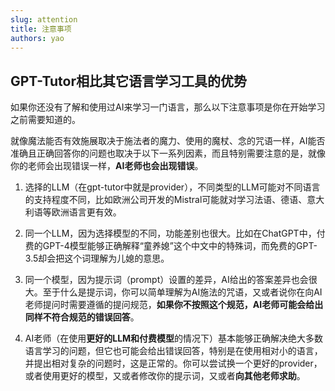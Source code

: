 ```yaml
---
slug: attention
title: 注意事项
authors: yao
---
```



## GPT-Tutor相比其它语言学习工具的优势

如果你还没有了解和使用过AI来学习一门语言，那么以下注意事项是你在开始学习之前需要知道的。

就像魔法能否有效施展取决于施法者的魔力、使用的魔杖、念的咒语一样，AI能否准确且正确回答你的问题也取决于以下一系列因素，而且特别需要注意的是，就像你的老师会出现错误一样，**AI老师也会出现错误**。

1. 选择的LLM（在gpt-tutor中就是provider），不同类型的LLM可能对不同语言的支持程度不同，比如欧洲公司开发的Mistral可能就对学习法语、德语、意大利语等欧洲语言更有效。

2. 同一个LLM，因为选择模型的不同，功能差别也很大。比如在ChatGPT中，付费的GPT-4模型能够正确解释“童养媳”这个中文中的特殊词，而免费的GPT-3.5却会把这个词理解为儿媳的意思。

3. 同一个模型，因为提示词（prompt）设置的差异，AI给出的答案差异也会很大。至于什么是提示词，你可以简单理解为AI施法的咒语，又或者说你在向AI老师提问时需要遵循的提问规范，**如果你不按照这个规范，AI老师可能会给出同样不符合规范的错误回答**。

4. AI老师（在使用**更好的LLM和付费模型**的情况下）基本能够正确解决绝大多数语言学习的问题，但它也可能会给出错误回答，特别是在使用相对小的语言，并提出相对复杂的问题时，这是正常的。你可以尝试换一个更好的provider，或者使用更好的模型，又或者修改你的提示词，又或者**向其他老师求助**。

